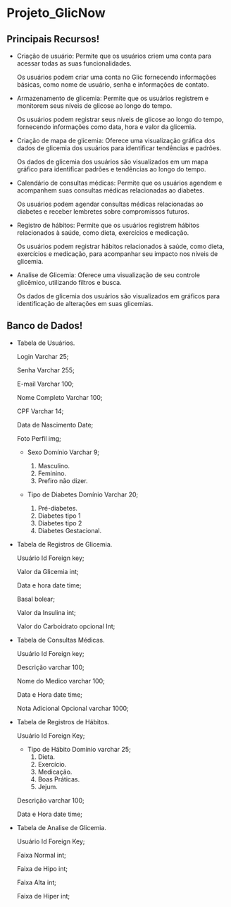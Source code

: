 # Projeto_GlicNow
## Principais Recursos!

- Criação de usuário: Permite que os usuários criem uma conta para acessar todas as suas funcionalidades.
    
    Os usuários podem criar uma conta no Glic fornecendo informações básicas, como nome de usuário, senha e informações de contato.
    
- Armazenamento de glicemia: Permite que os usuários registrem e monitorem seus níveis de glicose ao longo do tempo.
    
    Os usuários podem registrar seus níveis de glicose ao longo do tempo, fornecendo informações como data, hora e valor da glicemia.
    
- Criação de mapa de glicemia: Oferece uma visualização gráfica dos dados de glicemia dos usuários para identificar tendências e padrões.
    
    Os dados de glicemia dos usuários são visualizados em um mapa gráfico para identificar padrões e tendências ao longo do tempo.
    
- Calendário de consultas médicas: Permite que os usuários agendem e acompanhem suas consultas médicas relacionadas ao diabetes.
    
    Os usuários podem agendar consultas médicas relacionadas ao diabetes e receber lembretes sobre compromissos futuros.
    
- Registro de hábitos: Permite que os usuários registrem hábitos relacionados à saúde, como dieta, exercícios e medicação.
    
    Os usuários podem registrar hábitos relacionados à saúde, como dieta, exercícios e medicação, para acompanhar seu impacto nos níveis de glicemia.
    
- Analise de Glicemia: Oferece uma visualização de seu controle glicêmico, utilizando filtros e busca.
    
    Os dados de glicemia dos usuários são visualizados em gráficos para identificação de alterações em suas glicemias.    

## Banco de Dados!

- Tabela de Usuários.
    
    Login Varchar 25;
    
    Senha Varchar 255;
    
    E-mail Varchar 100;
    
    Nome Completo Varchar 100;
    
    CPF Varchar 14;
    
    Data de Nascimento Date;
    
    Foto Perfil img;
    
    - Sexo Domínio Varchar 9;
        1. Masculino.
        2. Feminino.
        3. Prefiro não dizer.
           
    - Tipo de Diabetes Domínio Varchar 20;
        1. Pré-diabetes.
        2. Diabetes tipo 1
        3. Diabetes tipo 2
        4. Diabetes Gestacional.
           
- Tabela de Registros de Glicemia.
    
    Usuário Id Foreign key;
    
    Valor da Glicemia int;
    
    Data e hora date time;
    
    Basal bolear;
    
    Valor da Insulina int;
    
    Valor do Carboidrato opcional Int;
    
- Tabela de Consultas Médicas.
    
    Usuário Id Foreign key;
    
    Descrição varchar 100;
    
    Nome do Medico varchar 100;
    
    Data e Hora date time;
    
    Nota Adicional Opcional varchar 1000;
    
- Tabela de Registros de Hábitos.
    
    Usuário Id Foreign Key;
    
    - Tipo de Hábito Domínio varchar 25;
        1. Dieta.
        2. Exercício.
        3. Medicação.
        4. Boas Práticas.
        5. Jejum.
    
    Descrição varchar 100;
    
    Data e Hora date time;
    
- Tabela de Analise de Glicemia.
    
    Usuário Id Foreign Key;
    
    Faixa Normal int;
    
    Faixa de Hipo int;
    
    Faixa Alta int;
    
    Faixa de Hiper int;
